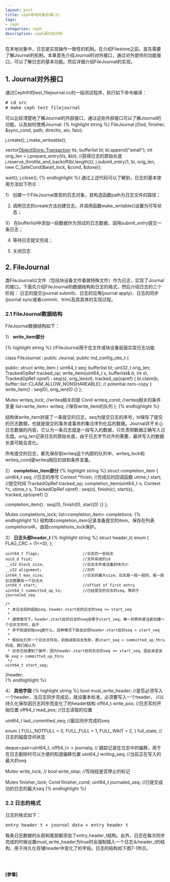 ```yaml
---
layout: post
title: ceph本地对象存储(2)
tags:
- ceph
categories: ceph
description: ceph源代码分析
---
```


在本地对象中，日志是实现操作一致性的机制。在介绍Filestore之前，首先需要了解Journal的机制。本章首先介绍Journal的对外接口，通过对外提供的功能接口，可以了解日志的基本功能。然后详细介绍FileJournal的实现。


<!-- more -->


## 1. Journal对外接口

通过Ceph中的test_filejournal.cc的一段测试程序，执行如下命令编译：
<pre>
# cd src
# make ceph_test_filejournal
</pre>

可以比较清楚地了解Journal的外部接口，通过这些外部接口可以了解Journal的功能，以及如何使用Journal:
{% highlight string %}
FileJournal j(fsid, finisher, &sync_cond, path, directio, aio, faio);

j.create();
j.make_writeable();

vector<ObjectStore::Transaction> tls;
bufferlist bl;
bl.append("small");
int orig_len = j.prepare_entry(tls, &bl);    //获得日志的原始长度
j.reserve_throttle_and_backoff(bl.length());
j.submit_entry(1, bl, orig_len, new C_SafeCond(&wait_lock, &cond, &done));

wait();
j.close();
{% endhighlight %}
通过上述代码可以了解到，日志的基本使用方法如下所示：

1） 创建一个FileJournal类型的日志对象，其构造函数path为日志文件的路径；

2) 调用日志的create方法创建日志，并调用函数make_writable()设置为可写状态；

3） 在bufferlist中添加一段数据作为测试的日志数据，调用submit_entry提交一条日志；

4) 等待日志提交完成；

5) 关闭日志

## 2. FileJournal
类FileJournal以文件（包括块设备文件看做特殊文件）作为日志，实现了Journal的接口。下面先介绍FileJournal的数据结构和日志的格式，然后介绍日志的三个阶段： 日志的提交(journal submit)、日志的应用(journal apply)、日志的同步(journal sync或者commit、trim)及其具体的实现过程。

### 2.1 FileJournal数据结构
FileJournal数据结构如下：


1） **write_item部分**

{% highlight string %}
//FileJournal用于在文件或块设备层面实现日志功能

class FileJournal :
  public Journal,
  public md_config_obs_t {

public:
  struct write_item {
    uint64_t seq;
    bufferlist bl;
    uint32_t orig_len;
    TrackedOpRef tracked_op;
    write_item(uint64_t s, bufferlist& b, int ol, TrackedOpRef opref) :
      seq(s), orig_len(ol), tracked_op(opref) {
      bl.claim(b, buffer::list::CLAIM_ALLOW_NONSHAREABLE); // potential zero-copy
    }
    write_item() : seq(0), orig_len(0) {}
  };
	

  Mutex writeq_lock;               //writeq相关的锁
  Cond writeq_cond;                //writeq相关的条件变量
  list<write_item> writeq;         //保存write_item的队列
};
{% endhighlight %}

结构体write_item封装了一条提交的日志，seq为提交日志的序号，bl保存了提交的日志数据，也就是提交的事务或事务的集合序列化后的数据。Journal并不关心日志数据的内容，它认为一条日志就是一段写入的数据，只负责把数据正确写入日志盘。orig_len记录日志的原始长度，由于日志字节对齐的需要，最终写入的数据长度可能会变化。

所有提交的日志，都先保存到writeq这个内部的队列中，writeq_lock和writeq_cond是writeq相应的锁和条件变量。


2） **completion_item部分**
{% highlight string %}
struct completion_item {
uint64_t seq;                        //日志的序号
Context *finish;                     //完成后的回调函数
utime_t start;                       //提交时间
TrackedOpRef tracked_op;
completion_item(uint64_t o, Context *c, utime_t s,
	    TrackedOpRef opref)
  : seq(o), finish(c), start(s), tracked_op(opref) {}

completion_item() : seq(0), finish(0), start(0) {}
};

Mutex completions_lock;
list<completion_item> completions;
{% endhighlight %}
结构体completion_item记录准备提交的item，保存在列表completions中。由锁completions_lock保护。

3） **日志头部header_t**
{% highlight string %}
struct header_t{
	enum {
		FLAG_CRC = (1<<0),
	};
	
	uint64_t flags;                   //日志的一些标志
	uuid_d fsid;                      //文件系统的id
	__u32 block_size;                 //日志文件或设备的块大小
	__u32 alignment;                  //对齐
	int64_t max_size;                 //日志的最大size。日志是一段一段的，每一段日志都要有一个日志头
	int64_t start;                    //offset of first entry
	uint64_t committed_up_to;         //已经提交的日志的seq，等同于journaled_seq
	
	/*
	 * 本日志段的起始seq，header.start处的日志的seq >= start_seq
	 *
	 * 通常情况下，header.start处的日志的seq会等于start_seq。唯一的例外是当新创建一个日志文件时，由于
	 * 并不知道初始seq是什么，这种情况下就会出现header.start处的seq > start_seq
	 *
	 * 假如在打开一个日志文件后，初始读取日志失败，若start_seq > committed_up_thru的话，我们就认为
	 * 日志已经遭到了破坏，因为header.start处的日志的seq >= start_seq，因此肯定会有 seq > committed_up_thru
	 */
	uint64_t start_seq;               
}header;	
{% endhighlight %}

4） **其他字段**
{% highlight string %}
bool must_write_header;         //是否必须写入一个header，当日志同步完成后，就设置本标准，必须要写入一个header，
                                //以持久化保存因日志同步而变化了的header结构
off64_t write_pos;              //日志写的开始位置
off64_t read_pos;               //日志读取的位置

uint64_t last_committed_seq;    //最后同步完成的seq           


enum {
	FULL_NOTFULL = 0,
	FULL_FULL = 1,
	FULL_WAIT = 2,
} full_state;                  //日志的磁盘空间状态


deque<pair<uint64_t, off64_t> > journalq;  // 跟踪记录在日志中的偏移，用于在日志删除时可以方便的知道偏移位置
uint64_t writing_seq;                      //当前正在写入的最大的seq

Mutex write_lock;                          //
bool write_stop;                           //写线程是否停止的标记


Mutex finisher_lock;
Cond finisher_cond;
uint64_t journaled_seq;                    //已提交成功的日志的最大seq
{% endhighlight %}


### 2.2 日志的格式
日志的格式如下：
<pre>
entry_header_t + journal data + entry_header_t
</pre>
每条日志数据的头部和尾部都添加了entry_header_t结构。此外，日志在每次同步完成的时候设置must_write_header为true时会强制插入一个日志头header_t的结构，用于持久化存储header中变化了的字段。日志的结构如下图7-1所示。




<br />
<br />

**[参看]**




<br />
<br />
<br />

